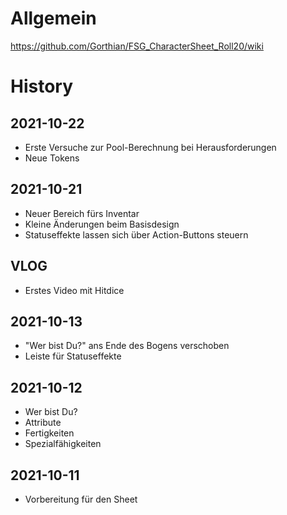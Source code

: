 # Allgemein
https://github.com/Gorthian/FSG_CharacterSheet_Roll20/wiki

# History

## 2021-10-22
- Erste Versuche zur Pool-Berechnung bei Herausforderungen
- Neue Tokens

## 2021-10-21
- Neuer Bereich fürs Inventar
- Kleine Änderungen beim Basisdesign
- Statuseffekte lassen sich über Action-Buttons steuern

## VLOG
- Erstes Video mit Hitdice

## 2021-10-13
- "Wer bist Du?" ans Ende des Bogens verschoben
- Leiste für Statuseffekte

## 2021-10-12
- Wer bist Du?
- Attribute
- Fertigkeiten
- Spezialfähigkeiten

## 2021-10-11
- Vorbereitung für den Sheet